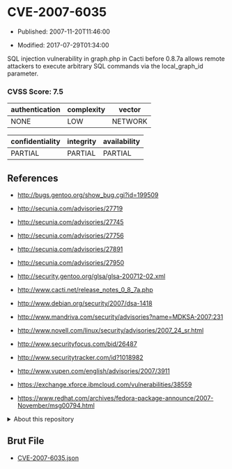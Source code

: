 # CVE-2007-6035

- Published: 2007-11-20T11:46:00

- Modified: 2017-07-29T01:34:00

SQL injection vulnerability in graph.php in Cacti before 0.8.7a allows remote attackers to execute arbitrary SQL commands via the local_graph_id parameter.

### CVSS Score: **7.5**

| authentication | complexity | vector |
| --- | --- | --- |
| NONE | LOW | NETWORK |

| confidentiality | integrity | availability |
| --- | --- | --- |
| PARTIAL | PARTIAL | PARTIAL |

## References

* http://bugs.gentoo.org/show_bug.cgi?id=199509

* http://secunia.com/advisories/27719

* http://secunia.com/advisories/27745

* http://secunia.com/advisories/27756

* http://secunia.com/advisories/27891

* http://secunia.com/advisories/27950

* http://security.gentoo.org/glsa/glsa-200712-02.xml

* http://www.cacti.net/release_notes_0_8_7a.php

* http://www.debian.org/security/2007/dsa-1418

* http://www.mandriva.com/security/advisories?name=MDKSA-2007:231

* http://www.novell.com/linux/security/advisories/2007_24_sr.html

* http://www.securityfocus.com/bid/26487

* http://www.securitytracker.com/id?1018982

* http://www.vupen.com/english/advisories/2007/3911

* https://exchange.xforce.ibmcloud.com/vulnerabilities/38559

* https://www.redhat.com/archives/fedora-package-announce/2007-November/msg00794.html

<details>
<summary>About this repository</summary> 

  This repository is part of the project [Live Hack CVE](https://github.com/Live-Hack-CVE). Main website can be found [www.live-hack.org](https://www.live-hack.org) 
  
  Made by [Sn0wAlice](https://github.com/Sn0wAlice) for the people that care about security and need to have a feed of the latest CVEs. Hope you enjoy it, don't forget to star the repo and follow me on [Twitter](https://twitter.com/Sn0wAlice) and [Github](https://github.com/Sn0wAlice). And that is my [personnal website](https://www.alice-snow.me/)

  - [Home Page](https://github.com/Live-Hack-CVE)
  - [Framework](https://github.com/Live-Hack-CVE/cve-framework)
  - [CVE database](https://github.com/Live-Hack-CVE/full_database)
  - [Changelog](https://github.com/Live-Hack-CVE/Changelog)
</details>

## Brut File

* [CVE-2007-6035.json](https://raw.githubusercontent.com/Live-Hack-CVE/full_database/main/cves/2007/CVE-2007-6035.json)


